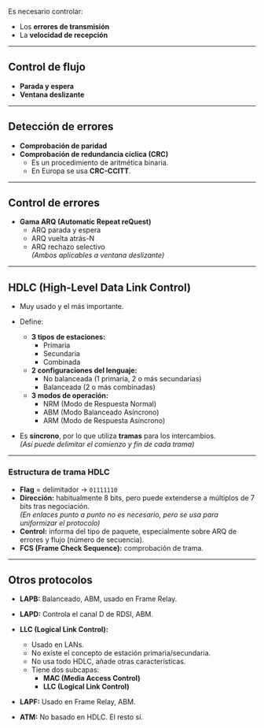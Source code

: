 Es necesario controlar:

- Los **errores de transmisión**
- La **velocidad de recepción**
----

## Control de flujo

- **Parada y espera**
- **Ventana deslizante**
---
##  Detección de errores

- **Comprobación de paridad**
- **Comprobación de redundancia cíclica (CRC)**
    - Es un procedimiento de aritmética binaria.
    - En Europa se usa **CRC-CCITT**.
---
##  Control de errores

- **Gama ARQ (Automatic Repeat reQuest)**
    - ARQ parada y espera
    - ARQ vuelta atrás-N
    - ARQ rechazo selectivo  
        _(Ambos aplicables a ventana deslizante)_

---

##  HDLC (High-Level Data Link Control)

- Muy usado y el más importante.
    
- Define:
    
    - **3 tipos de estaciones:**
        - Primaria
        - Secundaria
        - Combinada
    - **2 configuraciones del lenguaje:**
        - No balanceada (1 primaria, 2 o más secundarias)
        - Balanceada (2 o más combinadas)
    - **3 modos de operación:**
        - NRM (Modo de Respuesta Normal)
        - ABM (Modo Balanceado Asíncrono)
        - ARM (Modo de Respuesta Asíncrono)
- Es **síncrono**, por lo que utiliza **tramas** para los intercambios.  
    _(Así puede delimitar el comienzo y fin de cada trama)_
    

---

### Estructura de trama HDLC

- **Flag** = delimitador → `01111110`
- **Dirección:** habitualmente 8 bits, pero puede extenderse a múltiplos de 7 bits tras negociación.  
    _(En enlaces punto a punto no es necesario, pero se usa para uniformizar el protocolo)_
- **Control:** informa del tipo de paquete, especialmente sobre ARQ de errores y flujo (número de secuencia).
- **FCS (Frame Check Sequence):** comprobación de trama.

---

##  Otros protocolos 

- **LAPB:** Balanceado, ABM, usado en Frame Relay.
    
- **LAPD:** Controla el canal D de RDSI, ABM.
    
- **LLC (Logical Link Control):**
    
    - Usado en LANs.
    - No existe el concepto de estación primaria/secundaria.
    - No usa todo HDLC, añade otras características.
    - Tiene dos subcapas:
        - **MAC (Media Access Control)**
        - **LLC (Logical Link Control)**
- **LAPF:** Usado en Frame Relay, ABM.
    
- **ATM:** No basado en HDLC. El resto sí.
    
